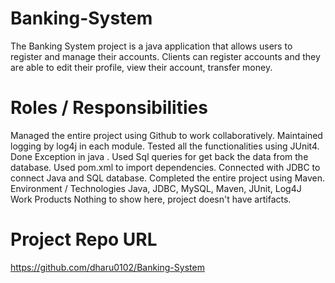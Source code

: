 # Banking-System
The Banking System project is a java application that allows users to register and manage their accounts. Clients can register accounts and they are able to edit their profile, view their account, transfer money.
# Roles / Responsibilities 
Managed the entire project using Github to work collaboratively.
Maintained logging by log4j in each module.
Tested all the functionalities using JUnit4.
Done Exception in java .
Used Sql queries for get back the data from the database.
Used pom.xml to import dependencies.
Connected with JDBC to connect Java and SQL database.
 Completed the entire project using Maven.
Environment / Technologies 
Java, JDBC, MySQL, Maven, JUnit, Log4J
Work Products 
Nothing to show here, project doesn't have artifacts.
# Project Repo URL 
https://github.com/dharu0102/Banking-System

